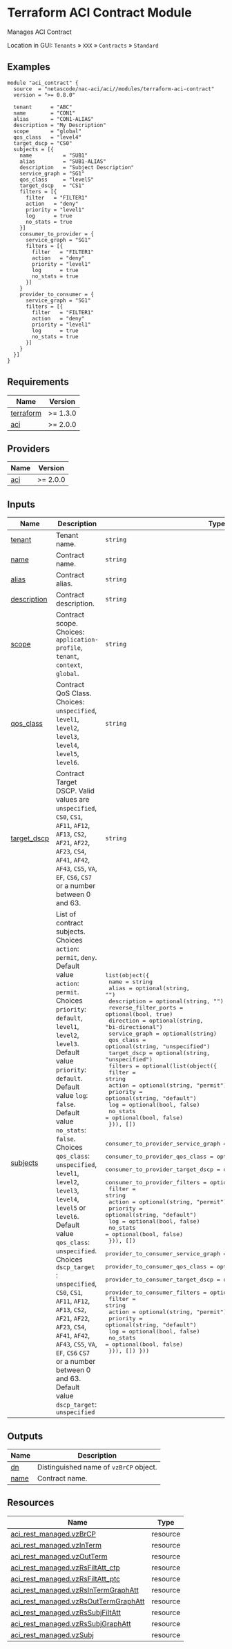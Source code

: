 <!-- BEGIN_TF_DOCS -->
# Terraform ACI Contract Module

Manages ACI Contract

Location in GUI:
`Tenants` » `XXX` » `Contracts` » `Standard`

## Examples

```hcl
module "aci_contract" {
  source  = "netascode/nac-aci/aci//modules/terraform-aci-contract"
  version = ">= 0.8.0"

  tenant      = "ABC"
  name        = "CON1"
  alias       = "CON1-ALIAS"
  description = "My Description"
  scope       = "global"
  qos_class   = "level4"
  target_dscp = "CS0"
  subjects = [{
    name          = "SUB1"
    alias         = "SUB1-ALIAS"
    description   = "Subject Description"
    service_graph = "SG1"
    qos_class     = "level5"
    target_dscp   = "CS1"
    filters = [{
      filter   = "FILTER1"
      action   = "deny"
      priority = "level1"
      log      = true
      no_stats = true
    }]
    consumer_to_provider = {
      service_graph = "SG1"
      filters = [{
        filter   = "FILTER1"
        action   = "deny"
        priority = "level1"
        log      = true
        no_stats = true
      }]
    }
    provider_to_consumer = {
      service_graph = "SG1"
      filters = [{
        filter   = "FILTER1"
        action   = "deny"
        priority = "level1"
        log      = true
        no_stats = true
      }]
    }
  }]
}
```

## Requirements

| Name | Version |
|------|---------|
| <a name="requirement_terraform"></a> [terraform](#requirement\_terraform) | >= 1.3.0 |
| <a name="requirement_aci"></a> [aci](#requirement\_aci) | >= 2.0.0 |

## Providers

| Name | Version |
|------|---------|
| <a name="provider_aci"></a> [aci](#provider\_aci) | >= 2.0.0 |

## Inputs

| Name | Description | Type | Default | Required |
|------|-------------|------|---------|:--------:|
| <a name="input_tenant"></a> [tenant](#input\_tenant) | Tenant name. | `string` | n/a | yes |
| <a name="input_name"></a> [name](#input\_name) | Contract name. | `string` | n/a | yes |
| <a name="input_alias"></a> [alias](#input\_alias) | Contract alias. | `string` | `""` | no |
| <a name="input_description"></a> [description](#input\_description) | Contract description. | `string` | `""` | no |
| <a name="input_scope"></a> [scope](#input\_scope) | Contract scope. Choices: `application-profile`, `tenant`, `context`, `global`. | `string` | `"context"` | no |
| <a name="input_qos_class"></a> [qos\_class](#input\_qos\_class) | Contract QoS Class. Choices: `unspecified`, `level1`, `level2`, `level3`, `level4`, `level5`, `level6`. | `string` | `"unspecified"` | no |
| <a name="input_target_dscp"></a> [target\_dscp](#input\_target\_dscp) | Contract Target DSCP. Valid values are `unspecified`, `CS0`, `CS1`, `AF11`, `AF12`, `AF13`, `CS2`, `AF21`, `AF22`, `AF23`, `CS4`, `AF41`, `AF42`, `AF43`, `CS5`, `VA`, `EF`, `CS6`, `CS7` or a number between 0 and 63. | `string` | `"unspecified"` | no |
| <a name="input_subjects"></a> [subjects](#input\_subjects) | List of contract subjects. Choices `action`: `permit`, `deny`. Default value `action`: `permit`. Choices `priority`: `default`, `level1`, `level2`, `level3`. Default value `priority`: `default`. Default value `log`: `false`. Default value `no_stats`: `false`. Choices `qos_class`: `unspecified`, `level1`, `level2`, `level3`, `level4`, `level5` or `level6`. Default value `qos_class`: `unspecified`. Choices `dscp_target` : `unspecified`, `CS0`, `CS1`, `AF11`, `AF12`, `AF13`, `CS2`, `AF21`, `AF22`, `AF23`, `CS4`, `AF41`, `AF42`, `AF43`, `CS5`, `VA`, `EF`, `CS6` `CS7` or a number between 0 and 63. Default value `dscp_target`: `unspecified` | <pre>list(object({<br>    name                 = string<br>    alias                = optional(string, "")<br>    description          = optional(string, "")<br>    reverse_filter_ports = optional(bool, true)<br>    direction            = optional(string, "bi-directional")<br>    service_graph        = optional(string)<br>    qos_class            = optional(string, "unspecified")<br>    target_dscp          = optional(string, "unspecified")<br>    filters = optional(list(object({<br>      filter   = string<br>      action   = optional(string, "permit")<br>      priority = optional(string, "default")<br>      log      = optional(bool, false)<br>      no_stats = optional(bool, false)<br>    })), [])<br><br>    consumer_to_provider_service_graph = optional(string)<br>    consumer_to_provider_qos_class     = optional(string, "unspecified")<br>    consumer_to_provider_target_dscp   = optional(string, "unspecified")<br>    consumer_to_provider_filters = optional(list(object({<br>      filter   = string<br>      action   = optional(string, "permit")<br>      priority = optional(string, "default")<br>      log      = optional(bool, false)<br>      no_stats = optional(bool, false)<br>    })), [])<br>    provider_to_consumer_service_graph = optional(string)<br>    provider_to_consumer_qos_class     = optional(string, "unspecified")<br>    provider_to_consumer_target_dscp   = optional(string, "unspecified")<br>    provider_to_consumer_filters = optional(list(object({<br>      filter   = string<br>      action   = optional(string, "permit")<br>      priority = optional(string, "default")<br>      log      = optional(bool, false)<br>      no_stats = optional(bool, false)<br>  })), []) }))</pre> | `[]` | no |

## Outputs

| Name | Description |
|------|-------------|
| <a name="output_dn"></a> [dn](#output\_dn) | Distinguished name of `vzBrCP` object. |
| <a name="output_name"></a> [name](#output\_name) | Contract name. |

## Resources

| Name | Type |
|------|------|
| [aci_rest_managed.vzBrCP](https://registry.terraform.io/providers/CiscoDevNet/aci/latest/docs/resources/rest_managed) | resource |
| [aci_rest_managed.vzInTerm](https://registry.terraform.io/providers/CiscoDevNet/aci/latest/docs/resources/rest_managed) | resource |
| [aci_rest_managed.vzOutTerm](https://registry.terraform.io/providers/CiscoDevNet/aci/latest/docs/resources/rest_managed) | resource |
| [aci_rest_managed.vzRsFiltAtt_ctp](https://registry.terraform.io/providers/CiscoDevNet/aci/latest/docs/resources/rest_managed) | resource |
| [aci_rest_managed.vzRsFiltAtt_ptc](https://registry.terraform.io/providers/CiscoDevNet/aci/latest/docs/resources/rest_managed) | resource |
| [aci_rest_managed.vzRsInTermGraphAtt](https://registry.terraform.io/providers/CiscoDevNet/aci/latest/docs/resources/rest_managed) | resource |
| [aci_rest_managed.vzRsOutTermGraphAtt](https://registry.terraform.io/providers/CiscoDevNet/aci/latest/docs/resources/rest_managed) | resource |
| [aci_rest_managed.vzRsSubjFiltAtt](https://registry.terraform.io/providers/CiscoDevNet/aci/latest/docs/resources/rest_managed) | resource |
| [aci_rest_managed.vzRsSubjGraphAtt](https://registry.terraform.io/providers/CiscoDevNet/aci/latest/docs/resources/rest_managed) | resource |
| [aci_rest_managed.vzSubj](https://registry.terraform.io/providers/CiscoDevNet/aci/latest/docs/resources/rest_managed) | resource |
<!-- END_TF_DOCS -->